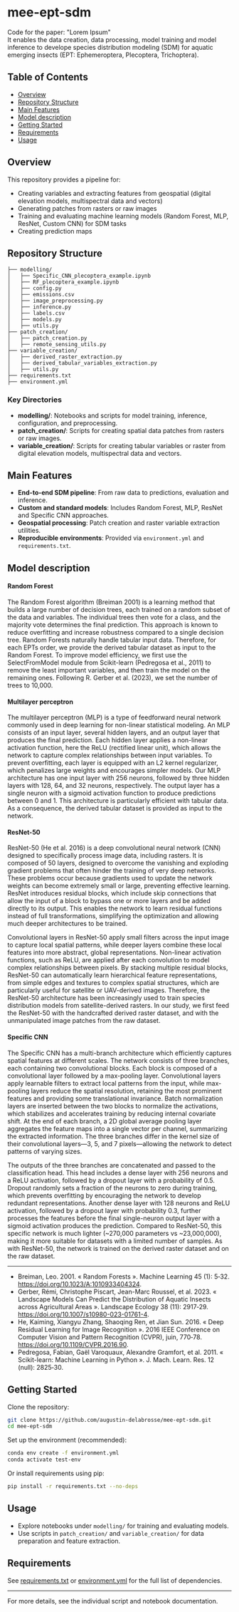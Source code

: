 # mee-ept-sdm

Code for the paper: "Lorem Ipsum"  
It enables the data creation, data processing, model training and model inference to develope species distribution modeling (SDM) for aquatic emerging insects (EPT: Ephemeroptera, Plecoptera, Trichoptera).

## Table of Contents

- [Overview](#overview)
- [Repository Structure](#repository-structure)
- [Main Features](#main-features)
- [Model description](#model-description)
- [Getting Started](#getting-started)
- [Requirements](#requirements)
- [Usage](#usage)

## Overview

This repository provides a pipeline for:
- Creating variables and extracting features from geospatial (digital elevation models, multispectral data and vectors)
- Generating patches from rasters or raw images
- Training and evaluating machine learning models (Random Forest, MLP, ResNet, Custom CNN) for SDM tasks
- Creating prediction maps

## Repository Structure

```
├── modelling/
│   ├── Specific_CNN_plecoptera_example.ipynb
│   ├── RF_plecoptera_example.ipynb
│   ├── config.py
│   ├── emissions.csv
│   ├── image_preprocessing.py
│   ├── inference.py
│   ├── labels.csv
│   ├── models.py
│   ├── utils.py
├── patch_creation/
│   ├── patch_creation.py
│   ├── remote_sensing_utils.py
├── variable_creation/
│   ├── derived_raster_extraction.py
│   ├── derived_tabular_variables_extraction.py
│   ├── utils.py
├── requirements.txt
├── environment.yml
```

### Key Directories

- **modelling/**: Notebooks and scripts for model training, inference, configuration, and preprocessing.
- **patch_creation/**: Scripts for creating spatial data patches from rasters or raw images.
- **variable_creation/**: Scripts for creating tabular variables or raster from digital elevation models, multispectral data and vectors.

## Main Features

- **End-to-end SDM pipeline**: From raw data to predictions, evaluation and inference.
- **Custom and standard models**: Includes Random Forest, MLP, ResNet and Specific CNN approaches.
- **Geospatial processing**: Patch creation and raster variable extraction utilities.
- **Reproducible environments**: Provided via `environment.yml` and `requirements.txt`.

## Model description

#### Random Forest

The Random Forest algorithm (Breiman 2001) is a learning method that builds a large number of decision trees, each trained on a random subset of the data and variables. The individual trees then vote for a class, and the majority vote determines the final prediction. This approach is known to reduce overfitting and increase robustness compared to a single decision tree. Random Forests naturally handle tabular input data. Therefore, for each EPTs order, we provide the derived tabular dataset as input to the Random Forest. To improve model efficiency, we first use the SelectFromModel module from Scikit-learn (Pedregosa et al., 2011) to remove the least important variables, and then train the model on the remaining ones. Following R. Gerber et al. (2023), we set the number of trees to 10,000.

#### Multilayer perceptron

The multilayer perceptron (MLP) is a type of feedforward neural network commonly used in deep learning for non-linear statistical modeling. An MLP consists of an input layer, several hidden layers, and an output layer that produces the final prediction. Each hidden layer applies a non-linear activation function, here the ReLU (rectified linear unit), which allows the network to capture complex relationships between input variables. To prevent overfitting, each layer is equipped with an L2 kernel regularizer, which penalizes large weights and encourages simpler models. Our MLP architecture has one input layer with 256 neurons, followed by three hidden layers with 128, 64, and 32 neurons, respectively. The output layer has a single neuron with a sigmoid activation function to produce predictions between 0 and 1. This architecture is particularly efficient with tabular data. As a consequence, the derived tabular dataset is provided as input to the network.

#### ResNet-50

ResNet-50 (He et al. 2016) is a deep convolutional neural network (CNN) designed to specifically process image data, including rasters. It is composed of 50 layers, designed to overcome the vanishing and exploding gradient problems that often hinder the training of very deep networks. These problems occur because gradients used to update the network weights can become extremely small or large, preventing effective learning. ResNet introduces residual blocks, which include skip connections that allow the input of a block to bypass one or more layers and be added directly to its output. This enables the network to learn residual functions instead of full transformations, simplifying the optimization and allowing much deeper architectures to be trained.

Convolutional layers in ResNet-50 apply small filters across the input image to capture local spatial patterns, while deeper layers combine these local features into more abstract, global representations. Non-linear activation functions, such as ReLU, are applied after each convolution to model complex relationships between pixels. By stacking multiple residual blocks, ResNet-50 can automatically learn hierarchical feature representations, from simple edges and textures to complex spatial structures, which are particularly useful for satellite or UAV-derived images. Therefore, the ResNet-50 architecture has been increasingly used to train species distribution models from satellite-derived rasters. In our study, we first feed the ResNet-50 with the handcrafted derived raster dataset, and with the unmanipulated image patches from the raw dataset.

#### Specific CNN

The Specific CNN has a multi-branch architecture which efficiently captures spatial features at different scales. The network consists of three branches, each containing two convolutional blocks. Each block is composed of a convolutional layer followed by a max-pooling layer. Convolutional layers apply learnable filters to extract local patterns from the input, while max-pooling layers reduce the spatial resolution, retaining the most prominent features and providing some translational invariance. Batch normalization layers are inserted between the two blocks to normalize the activations, which stabilizes and accelerates training by reducing internal covariate shift. At the end of each branch, a 2D global average pooling layer aggregates the feature maps into a single vector per channel, summarizing the extracted information. The three branches differ in the kernel size of their convolutional layers—3, 5, and 7 pixels—allowing the network to detect patterns of varying sizes.

The outputs of the three branches are concatenated and passed to the classification head. This head includes a dense layer with 256 neurons and a ReLU activation, followed by a dropout layer with a probability of 0.5. Dropout randomly sets a fraction of the neurons to zero during training, which prevents overfitting by encouraging the network to develop redundant representations. Another dense layer with 128 neurons and ReLU activation, followed by a dropout layer with probability 0.3, further processes the features before the final single-neuron output layer with a sigmoid activation produces the prediction. Compared to ResNet-50, this specific network is much lighter (~270,000 parameters vs ~23,000,000), making it more suitable for datasets with a limited number of samples. As with ResNet-50, the network is trained on the derived raster dataset and on the raw dataset.

---
- Breiman, Leo. 2001. « Random Forests ». Machine Learning 45 (1): 5‑32. https://doi.org/10.1023/A:1010933404324.
- Gerber, Rémi, Christophe Piscart, Jean-Marc Roussel, et al. 2023. « Landscape Models Can Predict the Distribution of Aquatic Insects across Agricultural Areas ». Landscape Ecology 38 (11): 2917‑29. https://doi.org/10.1007/s10980-023-01761-4.
- He, Kaiming, Xiangyu Zhang, Shaoqing Ren, et Jian Sun. 2016. « Deep Residual Learning for Image Recognition ». 2016 IEEE Conference on Computer Vision and Pattern Recognition (CVPR), juin, 770‑78. https://doi.org/10.1109/CVPR.2016.90. 
- Pedregosa, Fabian, Gaël Varoquaux, Alexandre Gramfort, et al. 2011. « Scikit-learn: Machine Learning in Python ». J. Mach. Learn. Res. 12 (null): 2825‑30. 

## Getting Started

Clone the repository:
```bash
git clone https://github.com/augustin-delabrosse/mee-ept-sdm.git
cd mee-ept-sdm
```

Set up the environment (recommended):
```bash
conda env create -f environment.yml
conda activate test-env
```
Or install requirements using pip:
```bash
pip install -r requirements.txt --no-deps
```

## Usage

- Explore notebooks under `modelling/` for training and evaluating models.
- Use scripts in `patch_creation/` and `variable_creation/` for data preparation and feature extraction.

## Requirements

See [requirements.txt](https://github.com/augustin-delabrosse/mee-ept-sdm/blob/main/requirements.txt) or [environment.yml](https://github.com/augustin-delabrosse/mee-ept-sdm/blob/main/environment.yml) for the full list of dependencies.

---
For more details, see the individual script and notebook documentation.